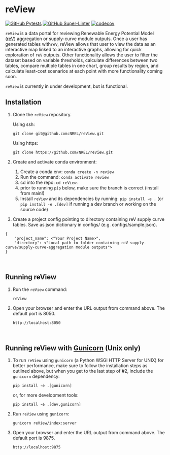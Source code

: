 # reView

[![GitHub Pytests](https://github.com/NREL/reView/workflows/Pytests/badge.svg)](https://github.com/NREL/reView/actions?query=workflow%3A%22Pytests%22)
[![GitHub Super-Linter](https://github.com/NREL/reView/workflows/Lint%20Code%20Base/badge.svg)](https://github.com/marketplace/actions/super-linter)
[![codecov](https://codecov.io/gh/NREL/reView/branch/main/graph/badge.svg)](https://codecov.io/gh/NREL/reView)

`reView` is a data portal for reviewing Renewable Energy Potential Model ([reV](https://github.com/NREL/reV)) aggregation or supply-curve module outputs. Once a user has generated tables with`reV`, reView allows that user to view the data as an interactive map linked to an interactive graphs, allowing for quick exploration of `reV` outputs. Other functionality allows the user to filter the dataset based on variable thresholds, calculate differences between two tables, compare multiple tables in one chart, group results by region, and calculate least-cost scenarios at each point with more functionality coming soon.

`reView` is currently in under development, but is functional.
<br>

## Installation
1. Clone the `reView` repository.

    Using ssh:
    ```
    git clone git@github.com:NREL/reView.git
    ```
    Using https:
    ```
    git clone https://github.com/NREL/reView.git
    ```

2. Create and activate conda environment:
    1) Create a conda env: ``conda create -n review``
    2) Run the command: ``conda activate review``
    3) cd into the repo: ``cd reView``.
    4) prior to running ``pip`` below, make sure the branch is correct (install from main!)
    5) Install ``reView`` and its dependencies by running:
       ``pip install -e .`` (or ``pip install -e .[dev]`` if running a dev branch or working on the source code)

3. Create a project config pointing to directory containing reV supply curve tables. Save as json dictionary in configs/ (e.g. configs/sample.json).
```
{
    "project_name": <"Your Project Name>",
    "directory": <"Local path to folder containing reV supply-curve/supply-curve-aggregation module outputs">
}
```
<br>

## Running reView
1. Run the ``reView`` command:
    ```
    reView
    ```
2. Open your browser and enter the URL output from command above. The default port is 8050.
    ```
    http://localhost:8050
    ```
<br>

## Running reView with [Gunicorn](https://gunicorn.org/) (Unix only)

1. To run `reView` using `gunicorn` (a Python WSGI HTTP Server for UNIX) for better performance, make sure to follow the installation steps as outlined above, but when you get to the last step of #2, include the `gunicorn` dependency:
    ```
    pip install -e .[gunicorn]
    ```
    or, for more development tools:
    ```
    pip install -e .[dev,gunicorn]
    ```

2. Run `reView` using `gunicorn`:
    ```
    gunicorn reView/index:server
    ```

3. Open your browser and enter the URL output from command above. The default port is 9875.
    ```
    http://localhost:9875
    ```
